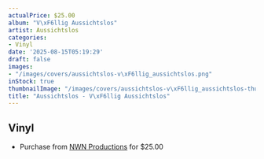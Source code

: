```yaml
---
actualPrice: $25.00
album: "V\xF6llig Aussichtslos"
artist: Aussichtslos
categories:
- Vinyl
date: '2025-08-15T05:19:29'
draft: false
images:
- "/images/covers/aussichtslos-v\xF6llig_aussichtslos.png"
inStock: true
thumbnailImage: "/images/covers/aussichtslos-v\xF6llig_aussichtslos-thumb.png"
title: "Aussichtslos - V\xF6llig Aussichtslos"
---
```


## Vinyl
* Purchase from [NWN Productions](http://shop.nwnprod.com/index.php?route=product/product&path=75&product_id=30521&sort=pd.name&order=ASC) for $25.00

